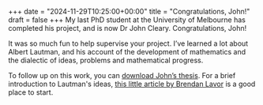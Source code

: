 +++
date = "2024-11-29T10:25:00+00:00"
title = "Congratulations, John!"
draft = false
+++
My last PhD student at the University of Melbourne has completed his project, and is now Dr John Cleary. Congratulations, John! 

It was so much fun to help supervise your project. I’ve learned a lot about Albert Lautman, and his account of the development of mathematics and the dialectic of ideas, problems and mathematical progress.

<!--more-->

To follow up on this work, you can [download John’s
thesis](https://minerva-access.unimelb.edu.au/items/72d64799-2757-48a1-929a-ff4d0e86d43e).
For a brief introduction to Lautman's ideas, [this little article by Brendan
Lavor](https://www.math.uni-hamburg.de/home/loewe/FotFS/VII/Book/FotFS_VII_Larvor.pdf)
is a good place to start.

